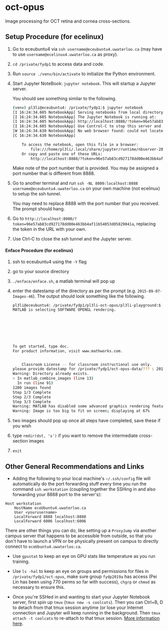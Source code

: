 # oct-opus
Image processing for OCT retina and cornea cross-sections.

## Setup Procedure (for ecelinux)

1. Go to eceubuntu4 via ```ssh username@eceubuntu4.uwaterloo.ca``` (may have to use ```username@ecelinux4.uwaterloo.ca``` as proxy).

2. ```cd /private/fydp1``` to access data and code.

3. Run ```source ./venv/bin/activate``` to initialize the Python environment.

4. Start Jupyter NoteBook: ```jupyter notebook```. This will startup a Jupyter server.

    You should see something similar to the following.
    ```bash
    (venv) pl3li@eceubuntu4: /private/fydp1:$ jupyter notebook
    [I 16:24:34.605 NotebookApp] Serving notebooks from local directory: /private/fydp1
    [I 16:24:34.605 NotebookApp] The Jupyter Notebook is running at:
    [I 16:24:34.605 NotebookApp] http://localhost:8888/?token=96e57ab83cd927178dd00e463bb4af11b54053d05829041a
    [I 16:24:34.605 NotebookApp] Use Control-C to stop this server and shut down all kernels (twice to skip confirmation).
    [W 16:24:34.630 NotebookApp] No web browser found: could not locate runnable browser.
    [C 16:24:34.630 NotebookApp]

        To access the notebook, open this file in a browser:
            file:///home/pl3li/.local/share/jupyter/runtime/nbserver-28660-open.html
        Or copy and paste one of these URLs:
            http://localhost:8888/?token=96e57ab83cd927178dd00e463bb4af11b54053d05829041a
    ```

    Make note of the port number that is provided. You may be assigned a port number that is different from 8888.

5. Go to another terminal and run ```ssh -NL 8000:localhost:8888 username@eceubuntu4.uwaterloo.ca``` on your own machine (not ecelinux) to setup the ssh tunnel.

    You may need to replace 8888 with the port number that you received. The prompt should hang.

6. Go to ```http://localhost:8000/?token=96e57ab83cd927178dd00e463bb4af11b54053d05829041a```, replacing the token in the URL with your own.

7. Use Ctrl-C to close the ssh tunnel and the Jupyter server.

#### Enface Procedure (for ecelinux)

1. ssh to eceubuntu4 using the ```-Y``` flag

2. go to your source directory

3. `./enface/enface.sh`, a matlab terminal will pop up

4. enter the datestamp of the directory as per the prompt (e.g. `2015-09-07-Images-46`). The output should look something like the following.

    ```bash
    pl3li@eceubuntu4: /private/fydp1/pl3li-oct-opus/pl3li-playground:$ ./enface.sh
    MATLAB is selecting SOFTWARE OPENGL rendering.
    
                                                                                              < M A T L A B (R) >
                                                                                    Copyright 1984-2018 The MathWorks, Inc.
                                                                                     R2018b (9.5.0.944444) 64-bit (glnxa64)
                                                                                                August 28, 2018
    
    
    To get started, type doc.
    For product information, visit www.mathworks.com.
    
    
        Classroom License -- for classroom instructional use only.
    please provide datestamp for /private/fydp1/oct-opus-data/??? : 2015-09-07-Images-46
    Warning: Directory already exists.
    > In matlab_combine_images (line 13)
      In run (line 91)
    1280 images found
    Step 1/3 Complete
    Step 2/3 Complete
    Step 3/3 Complete
    Warning: MATLAB has disabled some advanced graphics rendering features by switching to software OpenGL. For more information, click <a href="matlab:opengl('problems')">here</a>.
    Warning: Image is too big to fit on screen; displaying at 67%
    ```

5. two images should pop up once all steps have completed, save these if you wish

6. type `rmdir(dst, 's')` if you want to remove the intermediate cross-section images

7. `exit`

## Other General Recommendations and Links

* Adding the following to your local machine's `~/.ssh/config` file will automatically do the port forwarding stuff every time you run the command `ssh workstation` (coupling together the SSHing in and also forwarding your 8888 port to the server's):
```
Host workstation
    HostName eceUbuntu4.uwaterloo.ca
    User <yourusername>
    LocalForward 8888 localhost:8888
    LocalForward 6006 localhost:6006
```
There are other things you can do, like setting up a `ProxyJump` via another campus server that happens to be accessible from outside, so that you don't have to launch a VPN or be physically present on campus to directly connect to `eceUbuntu4.uwaterloo.ca`.

* Use `gpustat` to keep an eye on GPU stats like temperature as you run training.

* Use `ls -hal` to keep an eye on groups and permissions for files in `/private/fydp1/oct-opus`, make sure group `fydp2019a` has access (Pei Lin has been using 770 perms so far with success), `chgrp` or `chmod` as necessary to ensure this.

* Once you're SSHed in and wanting to start your Jupyter Notebook server, first spin up `tmux` (`tmux new -s coolcats`). Then you can Ctrl+B, D to detach from that tmux session anytime (or lose your Internet connection and Jupyter will keep running in the background. Then `tmux attach -t coolcats` to re-attach to that tmux session. [More information here](https://towardsdatascience.com/jupyter-and-tensorboard-in-tmux-5e5d202a4fb6).
